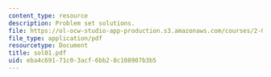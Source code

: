 ```yaml
---
content_type: resource
description: Problem set solutions.
file: https://ol-ocw-studio-app-production.s3.amazonaws.com/courses/2-004-systems-modeling-and-control-ii-fall-2007/eba4c69171c03acf6bb28c108907b3b5_sol01.pdf
file_type: application/pdf
resourcetype: Document
title: sol01.pdf
uid: eba4c691-71c0-3acf-6bb2-8c108907b3b5
---
```

